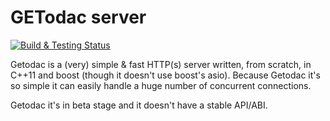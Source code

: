 # GETodac server

[![Build & Testing Status](https://travis-ci.org/bog-dan-ro/getodac.svg?branch=master)](https://travis-ci.org/bog-dan-ro/getodac)

Getodac is a (very) simple & fast HTTP(s) server written, from scratch, in C++11 and boost (though it doesn't use boost's asio).
Because Getodac it's so simple it can easily handle a huge number of concurrent connections.

Getodac it's in beta stage and it doesn't have a stable API/ABI.
